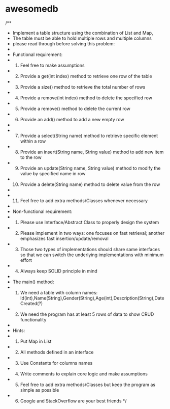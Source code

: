# awesomedb
/**
 * Implement a table structure using the combination of List and Map,
 * The table must be able to hold multiple rows and multiple columns
 * please read through before solving this problem:
 *
 * Functional requirement:
 * 1. Feel free to make assumptions
 * 2. Provide a get(int index) method to retrieve one row of the table
 * 3. Provide a size() method to retrieve the total number of rows
 * 4. Provide a remove(int index) method to delete the specified row
 * 5. Provide a remove() method to delete the current row
 * 6. Provide an add() method to add a new empty row
 *
 * 7. Provide a select(String name) method to retrieve specific element within a row
 * 8. Provide an insert(String name, String value) method to add new item to the row
 * 9. Provide an update(String name, String value) method to modify the value by specified name in row
 * 10. Provide a delete(String name) method to delete value from the row
 *
 * 11. Feel free to add extra methods/Classes whenever necessary
 *
 * Non-functional requirement:
 * 1. Please use Interface/Abstract Class to properly design the system
 * 2. Please implement in two ways: one focuses on fast retrieval; another emphasizes fast insertion/update/removal
 * 3. Those two types of implementations should share same interfaces so that we can switch the underlying implementations with minimum effort
 * 4. Always keep SOLID principle in mind
 *
 * The main() method:
 * 1. We need a table with column names: Id(int),Name(String),Gender(String),Age(int),Description(String),DateCreated(?)
 * 2. We need the program has at least 5 rows of data to show CRUD functionality
 *
 * Hints:
 * 1. Put Map in List
 * 2. All methods defined in an interface
 * 3. Use Constants for columns names
 * 4. Write comments to explain core logic and make assumptions
 * 5. Feel free to add extra methods/Classes but keep the program as simple as possible
 * 6. Google and StackOverflow are your best friends
 */